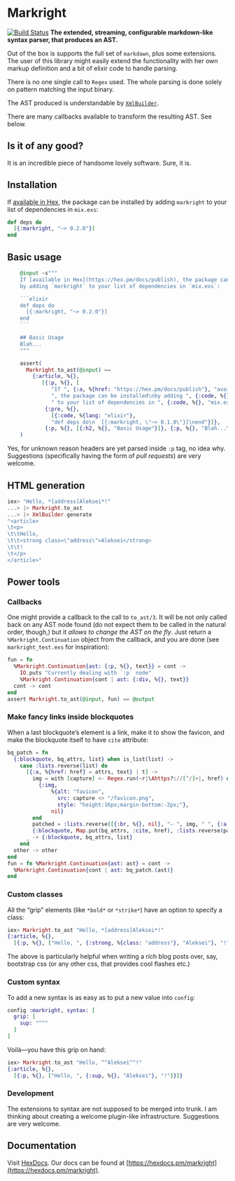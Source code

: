 # Markright

[![Build Status](https://travis-ci.org/mudasobwa/markright.svg?branch=master)](https://travis-ci.org/mudasobwa/markright) **The extended, streaming, configurable markdown-like syntax parser, that produces an AST.**

Out of the box is supports the full set of `markdown`, plus some extensions.
The user of this library might easily extend the functionality with her own
markup definition and a bit of elixir code to handle parsing.

There is no one single call to `Regex` used. The whole parsing is done solely
on pattern matching the input binary.

The AST produced is understandable by [`XmlBuilder`](https://github.com/joshnuss/xml_builder).

There are many callbacks available to transform the resulting AST. See below.

## Is it of any good?

It is an incredible piece of handsome lovely software. Sure, it is.

## Installation

If [available in Hex](https://hex.pm/docs/publish), the package can be installed
by adding `markright` to your list of dependencies in `mix.exs`:

```elixir
def deps do
  [{:markright, "~> 0.2.0"}]
end
```

## Basic usage

```elixir
    @input ~s"""
    If [available in Hex](https://hex.pm/docs/publish), the package can be installed
    by adding `markright` to your list of dependencies in `mix.exs`:

    ```elixir
    def deps do
      [{:markright, "~> 0.2.0"}]
    end
    ```

    ## Basic Usage
    Blah...
    """

    assert(
      Markright.to_ast(@input) ==
        {:article, %{},
           [{:p, %{}, [
              "If ", {:a, %{href: "https://hex.pm/docs/publish"}, "available in Hex"},
              ", the package can be installed\nby adding ", {:code, %{}, "markright"},
              " to your list of dependencies in ", {:code, %{}, "mix.exs"}, ":"]},
            {:pre, %{},
              [{:code, %{lang: "elixir"},
              "def deps do\n  [{:markright, \"~> 0.1.0\"}]\nend"}]},
            {:p, %{}, [{:h2, %{}, "Basic Usage"}]}, {:p, %{}, "Blah...\n"}]}
    )
```

Yes, for unknown reason headers are yet parsed inside `:p` tag, no idea why.
Suggestions (specifically having the form of _pull requests_) are very welcome.

## HTML generation

```elixir
iex> "Hello, *[address]Aleksei*!"
...> |> Markright.to_ast
...> |> XmlBuilder.generate
"<article>
\t<p>
\t\tHello,
\t\t<strong class=\"address\">Aleksei</strong>
\t\t!
\t</p>
</article>"
```

## Power tools

### Callbacks

One might provide a callback to the call to `to_ast/3`. It will be not only
called back on any AST node found (do not expect them to be called in the
natural order, though,) but it _allows to change the AST on the fly_. Just
return a `%Markright.Continuation` object from the callback, and you are done
(see `markright_test.exs` for inspiration):

```elixir
fun = fn
  %Markright.Continuation{ast: {:p, %{}, text}} = cont ->
    IO.puts "Currently dealing with `:p` node"
    %Markright.Continuation{cont | ast: {:div, %{}, text}}
  cont -> cont
end
assert Markright.to_ast(@input, fun) == @output
```

### Make fancy links inside blockquotes

When a last blockquote’s element is a link, make it to show the favicon,
and make the blockquote itself to have `cite` attribute:

```elixir
bq_patch = fn
  {:blockquote, bq_attrs, list} when is_list(list) ->
    case :lists.reverse(list) do
      [{:a, %{href: href} = attrs, text} | t] ->
        img = with [capture] <- Regex.run(~r|\Ahttps?://[^/]+|, href) do
          {:img,
              %{alt: "favicon",
                src: capture <> "/favicon.png",
                style: "height:16px;margin-bottom:-2px;"},
              nil}
        end
        patched = :lists.reverse([{:br, %{}, nil}, "— ", img, " ", {:a, attrs, text}])
        {:blockquote, Map.put(bq_attrs, :cite, href), :lists.reverse(patched ++ t)}
      _ -> {:blockquote, bq_attrs, list}
    end
  other -> other
end
fun = fn %Markright.Continuation{ast: ast} = cont ->
  %Markright.Continuation{cont | ast: bq_patch.(ast)}
end

```

### Custom classes

All the “grip” elements (like `*bold*` or `*strike*`) have an option to specify
a class:

```elixir
iex> Markright.to_ast "Hello, *[address]Aleksei*!"
{:article, %{},
  [{:p, %{}, ["Hello, ", {:strong, %{class: "address"}, "Aleksei"}, "!"]}]}
```

The above is particularly helpful when writing a rich blog posts over, say,
bootstrap css (or any other css, that provides cool flashes etc.)

### Custom syntax

To add a new syntax is as easy as to put a new value into `config`:

```elixir
config :markright, syntax: [
  grip: [
    sup: "^^"
  ]
]
```

Voilà—you have this grip on hand:

```elixir
iex> Markright.to_ast "Hello, ^^Aleksei^^!"
{:article, %{},
  [{:p, %{}, ["Hello, ", {:sup, %{}, "Aleksei"}, "!"]}]}
```

### Development

The extensions to syntax are not supposed to be merged into trunk. I am thinking
about creating a welcome plugin-like infrastructure. Suggestions are very welcome.

## Documentation

Visit [HexDocs](https://hexdocs.pm). Our docs can
be found at [https://hexdocs.pm/markright](https://hexdocs.pm/markright).
